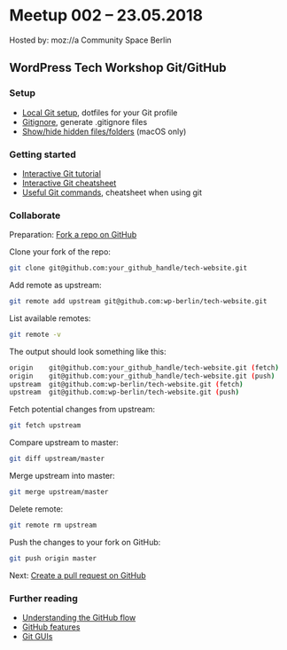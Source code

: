 <!--
Title:           Git & GitHub Workshop
Description:     Getting started with Git and GitHub; fork, clone, fetch remotes and create pull requests to make use of the GitHub workflow.
Date:            2018-05-22T19:00
Location:        Mozilla Berlin
Location-Search: https://www.openstreetmap.org/node/4996803917
-->
# Meetup 002 &ndash; 23.05.2018

Hosted by: moz://a Community Space Berlin

## WordPress Tech Workshop Git/GitHub

### Setup
- [Local Git setup](https://gist.github.com/hofmannsven/6814278), dotfiles for your Git profile
- [Gitignore](https://www.gitignore.io/), generate .gitignore files
- [Show/hide hidden files/folders](https://gist.github.com/hofmannsven/8335155) (macOS only)

### Getting started
- [Interactive Git tutorial](https://try.github.io)
- [Interactive Git cheatsheet](https://ndpsoftware.com/git-cheatsheet.html)
- [Useful Git commands](https://gist.github.com/hofmannsven/6814451), cheatsheet when using git

### Collaborate
Preparation: [Fork a repo on GitHub](https://guides.github.com/activities/forking/#fork)

Clone your fork of the repo:
```sh
git clone git@github.com:your_github_handle/tech-website.git
```

Add remote as upstream:
```sh
git remote add upstream git@github.com:wp-berlin/tech-website.git
```

List available remotes:
```sh
git remote -v
```

The output should look something like this:
```sh
origin    git@github.com:your_github_handle/tech-website.git (fetch)
origin    git@github.com:your_github_handle/tech-website.git (push)
upstream  git@github.com:wp-berlin/tech-website.git (fetch)
upstream  git@github.com:wp-berlin/tech-website.git (push)
```

Fetch potential changes from upstream:
```sh
git fetch upstream
```

Compare upstream to master:
```sh
git diff upstream/master
```

Merge upstream into master:
```sh
git merge upstream/master
```

Delete remote:
```sh
git remote rm upstream
```

Push the changes to your fork on GitHub:
```sh
git push origin master
```

Next: [Create a pull request on GitHub](https://help.github.com/articles/creating-a-pull-request/)

### Further reading
- [Understanding the GitHub flow](https://guides.github.com/introduction/flow/)
- [GitHub features](https://tech.wpmeetup-berlin.de/meeting-minutes/meta-002/#github-features)
- [Git GUIs](https://tech.wpmeetup-berlin.de/meeting-minutes/meta-002/#git-guis)